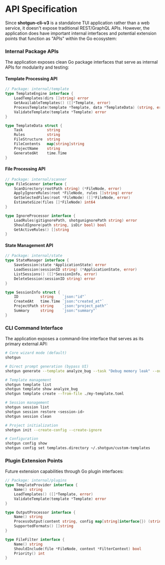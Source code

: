 # API Specification

Since **shotgun-cli-v3** is a standalone TUI application rather than a web service, it doesn't expose traditional REST/GraphQL APIs. However, the application does have important internal interfaces and potential extension points that function as "APIs" within the Go ecosystem:

### Internal Package APIs

The application exposes clean Go package interfaces that serve as internal APIs for modularity and testing:

#### Template Processing API
```go
// Package: internal/template
type TemplateEngine interface {
    LoadTemplates(dirs []string) error
    GetAvailableTemplates() ([]*Template, error)
    ProcessTemplate(template *Template, data *TemplateData) (string, error)
    ValidateTemplate(template *Template) error
}

type TemplateData struct {
    Task           string
    Rules          string
    FileStructure  string
    FileContents   map[string]string
    ProjectName    string
    GeneratedAt    time.Time
}
```

#### File Processing API
```go
// Package: internal/scanner
type FileScanner interface {
    ScanDirectory(rootPath string) (*FileNode, error)
    ApplyIgnoreRules(root *FileNode, rules []string) error
    GetSelectedFiles(root *FileNode) ([]*FileNode, error)
    EstimateSize(files []*FileNode) int64
}

type IgnoreProcessor interface {
    LoadRules(gitignorePath, shotgunignorePath string) error
    ShouldIgnore(path string, isDir bool) bool
    GetActiveRules() []string
}
```

#### State Management API
```go
// Package: internal/state
type StateManager interface {
    SaveSession(state *ApplicationState) error
    LoadSession(sessionID string) (*ApplicationState, error)
    ListSessions() ([]*SessionInfo, error)
    DeleteSession(sessionID string) error
}

type SessionInfo struct {
    ID          string    `json:"id"`
    CreatedAt   time.Time `json:"created_at"`
    ProjectPath string    `json:"project_path"`
    Summary     string    `json:"summary"`
}
```

### CLI Command Interface

The application exposes a command-line interface that serves as its primary external API:

```bash
# Core wizard mode (default)
shotgun

# Direct prompt generation (bypass UI)
shotgun generate --template analyze_bug --task "Debug memory leak" --output custom_prompt.md

# Template management
shotgun template list
shotgun template show analyze_bug
shotgun template create --from-file ./my-template.toml

# Session management
shotgun session list
shotgun session restore <session-id>
shotgun session clean

# Project initialization
shotgun init --create-config --create-ignore

# Configuration
shotgun config show
shotgun config set templates.directory ~/.shotgun/custom-templates
```

### Plugin Extension Points

Future extension capabilities through Go plugin interfaces:

```go
// Package: internal/plugins
type TemplateProvider interface {
    Name() string
    LoadTemplates() ([]*Template, error)
    ValidateTemplate(template *Template) error
}

type OutputProcessor interface {
    Name() string
    ProcessOutput(content string, config map[string]interface{}) (string, error)
    SupportedFormats() []string
}

type FileFilter interface {
    Name() string
    ShouldInclude(file *FileNode, context *FilterContext) bool
    Priority() int
}
```
